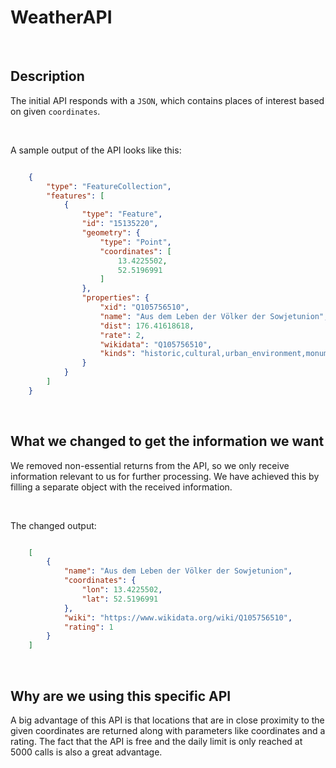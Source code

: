 # WeatherAPI

<br>

## Description

The initial API responds with a `JSON`, which contains places of interest based on given `coordinates`. 

<br>

A sample output of the API looks like this:

```JSON

    {
        "type": "FeatureCollection",
        "features": [
            {
                "type": "Feature",
                "id": "15135220",
                "geometry": {
                    "type": "Point",
                    "coordinates": [
                        13.4225502,
                        52.5196991
                    ]
                },
                "properties": {
                    "xid": "Q105756510",
                    "name": "Aus dem Leben der Völker der Sowjetunion",
                    "dist": 176.41618618,
                    "rate": 2,
                    "wikidata": "Q105756510",
                    "kinds": "historic,cultural,urban_environment,monuments_and_memorials,interesting_places,sculptures,monuments"
                }
            }
        ]
    }

```

<br>

## What we changed to get the information we want

We removed non-essential returns from the API, so we only receive information relevant to us for further processing. We have achieved this by filling a separate object with the received information.

<br>

The changed output:

```JSON

    [
        {
            "name": "Aus dem Leben der Völker der Sowjetunion",
            "coordinates": {
                "lon": 13.4225502,
                "lat": 52.5196991
            },
            "wiki": "https://www.wikidata.org/wiki/Q105756510",
            "rating": 1
        }
    ]

```

<br>

## Why are we using this specific API

A big advantage of this API is that locations that are in close proximity to the given coordinates are returned along with parameters like coordinates and a rating. The fact that the API is free and the daily limit is only reached at 5000 calls is also a great advantage.